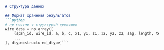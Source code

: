```markdown
# Структура данных

## Формат хранения результатов
```python
# np-массив с структурой проводов
wire_data = np.array([
    (span_id, wire_id, a, b, c, x1, y1, z1, x2, y2, z2, sag, length, tension),
    ...
], dtype=structured_dtype)```
